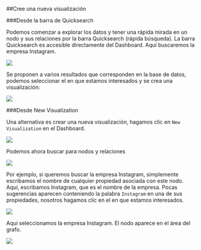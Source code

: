 ##Cree una nueva visualización 

###Desde la barra de Quicksearch 

Podemos comenzar a explorar los datos y tener una rápida mirada en un nodo y sus relaciones por la barra Quicksearch (rápida búsqueda). La barra Quicksearch es accesible directamente del Dashboard. Aquí buscaremos la empresa Instagram.

![](https://github.com/Linkurious/linkurious-enterprise-manual/raw/master/en/first-visualization/FromQB.png)

Se proponen a varios resultados que corresponden en la base de datos, podemos seleccionar el en  que  estamos interesados y se crea una visualización:

![](https://github.com/Linkurious/linkurious-enterprise-manual/raw/master/en/first-visualization/Created_f_D.png)

###Desde New Visualization

Una alternativa es crear una nueva visualización, hagamos clic en ```New Visualization``` en el Dashboard.

![](https://github.com/Linkurious/linkurious-enterprise-manual/raw/master/en/first-visualization/FromD.png)

Podemos ahora buscar para nodos y relaciones

![](https://github.com/Linkurious/linkurious-enterprise-manual/raw/master/en/first-visualization/Find.png)

Por ejemplo, si queremos buscar la empresa Instagram, simplemente escribamos el nombre de cualquier propiedad asociada con este nodo. Aquí, escribamos Instagram, que es el nombre de la empresa. Pocas sugerencias aparecen conteniendo la palabra ```Instagram``` en una de sus propiedades, nosotros hagamos clic en el en que estamos interesados.

![](https://github.com/Linkurious/linkurious-enterprise-manual/raw/master/en/first-visualization/Find_Example.png)

Aquí seleccionamos la empresa Instagram. El nodo aparece en el área del grafo.

![](https://github.com/Linkurious/linkurious-enterprise-manual/raw/master/en/first-visualization/1st_Visualization.png)
